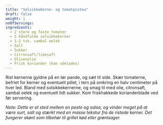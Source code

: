 ```yaml
---
title: "Solsikkekerne- og tomatpistou"
draft: false
weight: 1
noOfServings: 
ingredients:
  - 2 store og faste tomater
  - 2 håndfulde solsikkekerner
  - 1-2 tsk. sambal oelek
  - Salt
  - Sukker
  - Citronsaft/limesaft
  - Olivenolie
  - Frisk koriander (kan udelades)
---
```


Rist kernerne gyldne på en tør pande, og sæt til side. Skær tomaterne,
befriet for kerner og eventuelt pillet, i tern på omkring en halv
centimeter på hver led. Bland med solsikkekernerne, og smag til med
olie, citronsaft, sambal oelek og eventuelt lidt sukker. Kom
friskhakkede korianderblade ved før servering.

*Note: Dette er et sted mellem en pesto og salsa, og vinder meget på at
være surt, salt og stærkt med en masse tekstur fra de ristede kerner.
Det fungerer skønt som tilbehør til grillet kød eller grøntsager.*

